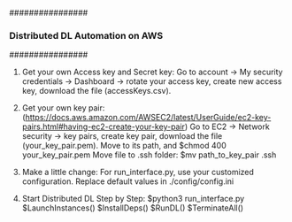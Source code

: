 ################
### Distributed DL Automation on AWS
################

1. Get your own Access key and Secret key: 
    Go to account -> My security credentials -> Dashboard -> rotate your access key, create new access key, download the file (accessKeys.csv).

2. Get your own key pair:
    (https://docs.aws.amazon.com/AWSEC2/latest/UserGuide/ec2-key-pairs.html#having-ec2-create-your-key-pair)
	Go to EC2 -> Network security -> key pairs, create key pair, download the file (your_key_pair.pem).
	Move to its path, and $chmod 400 your_key_pair.pem
    Move file to .ssh folder: $mv path_to_key_pair .ssh

3. Make a little change:
    For run_interface.py, use your customized configuration. Replace default values in ./config/config.ini

4. Start Distributed DL Step by Step:
    $python3 run_interface.py
    $LaunchInstances()
    $InstallDeps()
    $RunDL()
    $TerminateAll()
